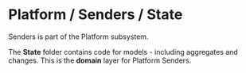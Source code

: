 # Platform / Senders / State

Senders is part of the Platform subsystem.
  
The **State** folder contains code for models - including aggregates and changes. This is the **domain** layer for Platform Senders.
